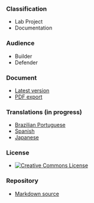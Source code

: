 ### Classification

* <i class="fas fa-flask fa-2x" style="color:#f7b73c"></i> Lab Project
* <i class="fas fa-file-alt fa-2x" style="color:#233e81;"></i> Documentation

### Audience

* <i class="fas fa-toolbox fa-2x" style="color:#233e81;"></i> Builder
* <i class="fas fa-shield-alt fa-2x" style="color:#233e81;"></i> Defender

### Document

* [Latest version][release]
* [PDF export][pdf]

### Translations (in progress)

* [Brazilian Portuguese](release-pt-br)
* [Spanish](release-es)
* [Japanese](release-ja)

### License

* [![Creative Commons License][license-image]](https://creativecommons.org/licenses/by-sa/4.0/ "CC BY-SA 4.0")

### Repository

* [Markdown source][repo]

[pdf]: https://github.com/OWASP/DevGuide/releases
[release]: https://devguide.owasp.org/
[repo]: https://github.com/OWASP/DevGuide
[license-image]: https://licensebuttons.net/l/by-sa/4.0/88x31.png

